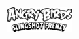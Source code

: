 <!DOCTYPE html>
<html>
<head>
<meta charset="UTF-8">
<title>Angry Birds Slingshot Frenzy</title>
<meta name="Title" content="Angry Birds Slingshot Frenzy">
<meta name="keywords" content="angry birds, free angry birds, online game, play online, angry birds app, web browser, arcade game, online, play angry birds online, web, application, game, iphone, android, ipad, slingshot, catapult, explosions, golden egg, levels, pigs, birds, stars, high scores, angry birds rovio, play angry birds on computer, angry birds fangame, play angry birds free">
<meta name="viewport" content="width=device-width, initial-scale=1.0, maximum-scale=1.0, minimum-scale=1.0, user-scalable=no, viewport-fit=cover">
	<meta name="author" content="OssieTheOstrich">
	<link rel="manifest" href="appmanifest.json">
	<link rel="apple-touch-icon" sizes="128x128" href="icons/icon-128.png">
	<link rel="apple-touch-icon" sizes="256x256" href="icons/icon-256.png">
	<link rel="icon" type="image/png" href="icons/icon-256.png">

<link rel="stylesheet" href="style.css">

</head>
<body>
	<div>
		<!-- <p style="font-family:angrybirds_bold; text-align: center; color: white; font-size:50px">Angry Birds Slingshot Frenzy</p> -->
    <p style="text-align: center;"><img src="slingshot_frenzy_logo.png" style="width:30%;"></p>
	</div>
<div id="fb-root"></div>
	<script src="box2d.asm.js"></script>
	<script src="opus.js"></script>
	<script src="c2runtime.js"></script>
	<script src="start.js"></script>
	<script src="register-sw.js"></script>
</body>
</html>
